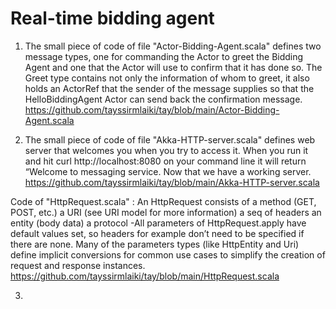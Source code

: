 # Real-time bidding agent
1) The  small piece of code   of file "Actor-Bidding-Agent.scala"  defines two message types, one for commanding the Actor to greet the Bidding Agent and one that the Actor will use to confirm that it has done so. The Greet type contains not only the information of whom to greet, it also holds an ActorRef that the sender of the message supplies so that the HelloBiddingAgent Actor can send back the confirmation message.
https://github.com/tayssirmlaiki/tay/blob/main/Actor-Bidding-Agent.scala

2) The  small piece of code   of file "Akka-HTTP-server.scala"  defines web server that welcomes you when you try to access it. When you run it and hit curl http://localhost:8080 on your command line it will return “Welcome to messaging service.
Now that we have a working server.
https://github.com/tayssirmlaiki/tay/blob/main/Akka-HTTP-server.scala

Code of "HttpRequest.scala" : 
An HttpRequest consists of
            a method (GET, POST, etc.)
            a URI (see URI model for more information)
            a seq of headers
            an entity (body data)
            a protocol
-All parameters of HttpRequest.apply have default values set, so headers for example don’t need to be specified if there are none. Many of the parameters types (like HttpEntity and Uri) define implicit conversions for common use cases to simplify the creation of request and response instances.
https://github.com/tayssirmlaiki/tay/blob/main/HttpRequest.scala

3)
